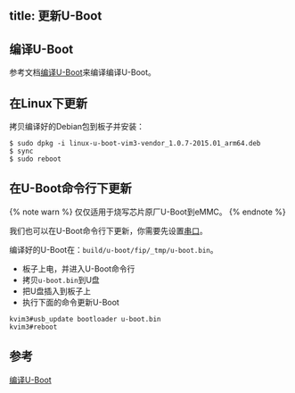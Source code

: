 title: 更新U-Boot
---

## 编译U-Boot

参考文档[编译U-Boot](/linux/zh-cn/vim1/BuildUboot.html)来编译编译U-Boot。

## 在Linux下更新

拷贝编译好的Debian包到板子并安装：

```
$ sudo dpkg -i linux-u-boot-vim3-vendor_1.0.7-2015.01_arm64.deb
$ sync
$ sudo reboot
```

## 在U-Boot命令行下更新

{% note warn %}
仅仅适用于烧写芯片原厂U-Boot到eMMC。
{% endnote %}

我们也可以在U-Boot命令行下更新，你需要先设置[串口](/linux/zh-cn/vim1/SetupSerialTool.html)。

编译好的U-Boot在：`build/u-boot/fip/_tmp/u-boot.bin`。

* 板子上电，并进入U-Boot命令行
* 拷贝`u-boot.bin`到U盘
* 把U盘插入到板子上
* 执行下面的命令更新U-Boot

```
kvim3#usb_update bootloader u-boot.bin
kvim3#reboot
```
## 参考
[编译U-Boot](/linux/zh-cn/vim1/BuildUboot.html)
